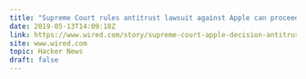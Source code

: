 ```yaml
---
title: "Supreme Court rules antitrust lawsuit against Apple can proceed"
date: 2019-05-13T14:09:18Z
link: https://www.wired.com/story/supreme-court-apple-decision-antitrust/?utm_medium=RSS&utm_source=hune
site: www.wired.com
topic: Hacker News
draft: false
---
```

